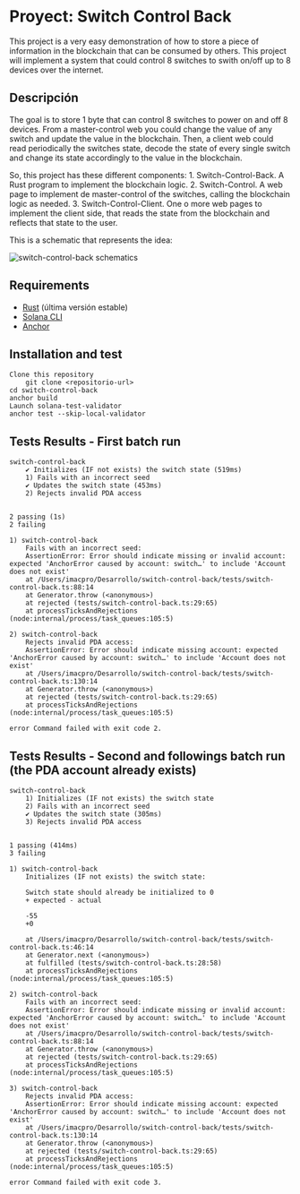 # Proyect: Switch Control Back

This project is a very easy demonstration of how to store a piece of information in the blockchain that can be consumed by others. This project will implement a system that could control 8 switches to swith on/off up to 8 devices over the internet.

## Descripción

The goal is to store 1 byte that can control 8 switches to power on and off 8 devices. From a master-control web you could change the value of any switch and update the value in the blockchain. Then, a client web could read periodically the switches state, decode the state of every single switch and change its state accordingly to the value in the blockchain.

So, this project has these different components:
    1. Switch-Control-Back. A Rust program to implement the blockchain logic.
    2. Switch-Control. A web page to implement de master-control of the switches, calling the blockchain logic as needed.
    3. Switch-Control-Client. One o more web pages to implement the client side, that reads the state from the blockchain and reflects that state to the user.

This is a schematic that represents the idea:

![switch-control-back schematics](https://github.com/user-attachments/assets/24182ce0-7d9c-453d-a918-f28973e88532)

## Requirements

- [Rust](https://www.rust-lang.org/) (última versión estable)
- [Solana CLI](https://docs.solana.com/cli/install-solana-cli-tools)
- [Anchor](https://project-serum.github.io/anchor/getting-started/installation.html)

## Installation and test

    Clone this repository
        git clone <repositorio-url>
    cd switch-control-back
    anchor build
    Launch solana-test-validator
    anchor test --skip-local-validator


## Tests Results - First batch run

    switch-control-back
        ✔ Initializes (IF not exists) the switch state (519ms)
        1) Fails with an incorrect seed
        ✔ Updates the switch state (453ms)
        2) Rejects invalid PDA access


    2 passing (1s)
    2 failing

    1) switch-control-back
        Fails with an incorrect seed:
        AssertionError: Error should indicate missing or invalid account: expected 'AnchorError caused by account: switch…' to include 'Account does not exist'
        at /Users/imacpro/Desarrollo/switch-control-back/tests/switch-control-back.ts:88:14
        at Generator.throw (<anonymous>)
        at rejected (tests/switch-control-back.ts:29:65)
        at processTicksAndRejections (node:internal/process/task_queues:105:5)

    2) switch-control-back
        Rejects invalid PDA access:
        AssertionError: Error should indicate missing account: expected 'AnchorError caused by account: switch…' to include 'Account does not exist'
        at /Users/imacpro/Desarrollo/switch-control-back/tests/switch-control-back.ts:130:14
        at Generator.throw (<anonymous>)
        at rejected (tests/switch-control-back.ts:29:65)
        at processTicksAndRejections (node:internal/process/task_queues:105:5)

    error Command failed with exit code 2.

## Tests Results - Second and followings batch run (the PDA account already exists)

    switch-control-back
        1) Initializes (IF not exists) the switch state
        2) Fails with an incorrect seed
        ✔ Updates the switch state (305ms)
        3) Rejects invalid PDA access


    1 passing (414ms)
    3 failing

    1) switch-control-back
        Initializes (IF not exists) the switch state:

        Switch state should already be initialized to 0
        + expected - actual

        -55
        +0
        
        at /Users/imacpro/Desarrollo/switch-control-back/tests/switch-control-back.ts:46:14
        at Generator.next (<anonymous>)
        at fulfilled (tests/switch-control-back.ts:28:58)
        at processTicksAndRejections (node:internal/process/task_queues:105:5)

    2) switch-control-back
        Fails with an incorrect seed:
        AssertionError: Error should indicate missing or invalid account: expected 'AnchorError caused by account: switch…' to include 'Account does not exist'
        at /Users/imacpro/Desarrollo/switch-control-back/tests/switch-control-back.ts:88:14
        at Generator.throw (<anonymous>)
        at rejected (tests/switch-control-back.ts:29:65)
        at processTicksAndRejections (node:internal/process/task_queues:105:5)

    3) switch-control-back
        Rejects invalid PDA access:
        AssertionError: Error should indicate missing account: expected 'AnchorError caused by account: switch…' to include 'Account does not exist'
        at /Users/imacpro/Desarrollo/switch-control-back/tests/switch-control-back.ts:130:14
        at Generator.throw (<anonymous>)
        at rejected (tests/switch-control-back.ts:29:65)
        at processTicksAndRejections (node:internal/process/task_queues:105:5)

    error Command failed with exit code 3.
